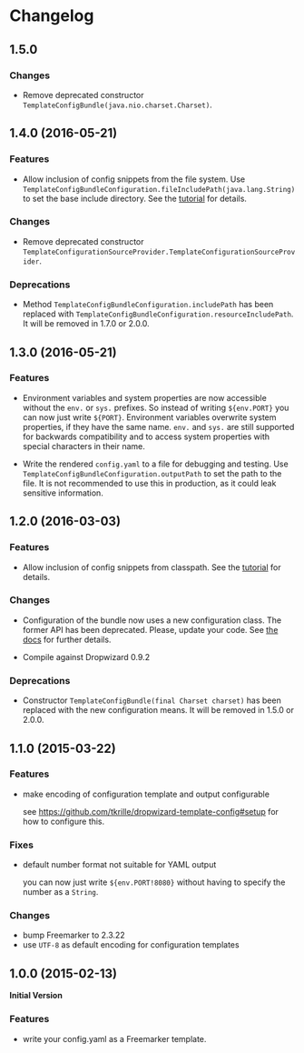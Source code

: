 # Changelog

## 1.5.0

### Changes

- Remove deprecated constructor `TemplateConfigBundle(java.nio.charset.Charset)`.

## 1.4.0 (2016-05-21)

### Features

- Allow inclusion of config snippets from the file system. Use
  `TemplateConfigBundleConfiguration.fileIncludePath(java.lang.String)` to set the base include
  directory. See the [tutorial](README.md#tutorial) for details.

### Changes

- Remove deprecated constructor `TemplateConfigurationSourceProvider.TemplateConfigurationSourceProvider`.

### Deprecations

- Method `TemplateConfigBundleConfiguration.includePath` has been replaced with
  `TemplateConfigBundleConfiguration.resourceIncludePath`. It will be removed
  in 1.7.0 or 2.0.0.

## 1.3.0 (2016-05-21)

### Features

- Environment variables and system properties are now accessible without the `env.` or `sys.` prefixes.
  So instead of writing `${env.PORT}` you can now just write `${PORT}`.
  Environment variables overwrite system properties, if they have the same name.
  `env.` and `sys.` are still supported for backwards compatibility and to access system properties
  with special characters in their name.

- Write the rendered `config.yaml` to a file for debugging and testing.
  Use `TemplateConfigBundleConfiguration.outputPath` to set the path to the file.
  It is not recommended to use this in production, as it could leak sensitive information.

## 1.2.0 (2016-03-03)

### Features

- Allow inclusion of config snippets from classpath. See the
  [tutorial](README.md#tutorial) for details.

### Changes

- Configuration of the bundle now uses a new configuration class. The
  former API has been deprecated. Please, update your code. See
  [the docs](https://github.com/tkrille/dropwizard-template-config#setup)
  for further details.

- Compile against Dropwizard 0.9.2

### Deprecations

- Constructor `TemplateConfigBundle(final Charset charset)` has been
  replaced with the new configuration means. It will be removed in
  1.5.0 or 2.0.0.

## 1.1.0 (2015-03-22)

### Features

- make encoding of configuration template and output configurable

    see https://github.com/tkrille/dropwizard-template-config#setup for how to
    configure this.

### Fixes

- default number format not suitable for YAML output

    you can now just write `${env.PORT!8080}` without having to specify the
    number as a `String`.

### Changes

- bump Freemarker to 2.3.22
- use `UTF-8` as default encoding for configuration templates

## 1.0.0 (2015-02-13)

**Initial Version**

### Features

- write your config.yaml as a Freemarker template.
